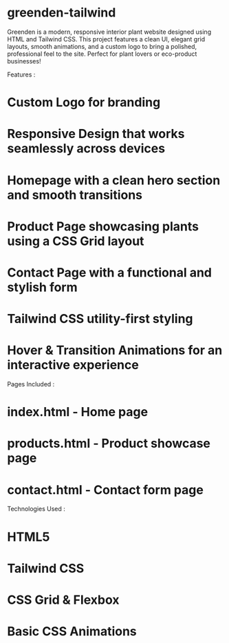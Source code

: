 # greenden-tailwind

Greenden is a modern, responsive interior plant website designed using HTML and Tailwind CSS. This project features a clean UI, elegant grid layouts, smooth animations, and a custom logo to bring a polished, professional feel to the site. Perfect for plant lovers or eco-product businesses!

Features :

# Custom Logo for branding
# Responsive Design that works seamlessly across devices
# Homepage with a clean hero section and smooth transitions
# Product Page showcasing plants using a CSS Grid layout
# Contact Page with a functional and stylish form
# Tailwind CSS utility-first styling
# Hover & Transition Animations for an interactive experience

Pages Included :

# index.html - Home page
# products.html - Product showcase page
# contact.html - Contact form page

Technologies Used :

# HTML5
# Tailwind CSS
# CSS Grid & Flexbox
# Basic CSS Animations
